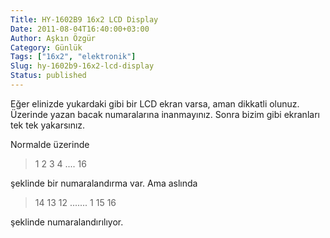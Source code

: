 ```yaml
---
Title: HY-1602B9 16x2 LCD Display
Date: 2011-08-04T16:40:00+03:00
Author: Aşkın Özgür
Category: Günlük
Tags: ["16x2", "elektronik"]
Slug: hy-1602b9-16x2-lcd-display
Status: published
---
```


Eğer elinizde yukardaki gibi bir LCD ekran varsa, aman dikkatli olunuz. Üzerinde yazan bacak numaralarına inanmayınız. Sonra bizim gibi ekranları tek tek yakarsınız.

Normalde üzerinde

> 1 2 3 4 .... 16

şeklinde bir numaralandırma var. Ama aslında

> 14 13 12 ....... 1 15 16

şeklinde numaralandırılıyor.
